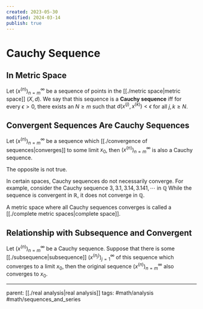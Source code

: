 ```yaml
---
created: 2023-05-30
modified: 2024-03-14
publish: true
---
```


# Cauchy Sequence

## In Metric Space
Let $(x^{(n)})^\infty_{n=m}$ be a sequence of points in the [[./metric space|metric space]] $(X, d)$. We say that this sequence is a **Cauchy sequence** iff for every $\epsilon > 0$, there exists an $N \ge m$ such that $d(x^{(j)}, x^{(k)}) < \epsilon$ for all $j, k \ge N$.

## Convergent Sequences Are Cauchy Sequences
Let $(x^{(n)})^\infty_{n=m}$ be a sequence which [[./convergence of sequences|converges]] to some limit $x_0$, then  $(x^{(n)})^\infty_{n=m}$ is also a Cauchy sequence.

The opposite is not true.

In certain spaces, Cauchy sequences do not necessarily converge. For example, consider the Cauchy sequence $3, 3.1, 3.14, 3.141, \cdots$ in $\mathbb{Q}$ While the sequence is convergent in $\mathbb{R}$, it does not converge in $\mathbb{Q}$.

A metric space where all Cauchy sequences converges is called a [[./complete metric spaces|complete space]].

## Relationship with Subsequence and Convergent
Let  $(x^{(n)})^\infty_{n=m}$ be a Cauchy sequence. Suppose that there is some [[./subsequence|subsequence]]  $(x^{(n_j)})^\infty_{j=1}$ of this sequence which converges to a limit $x_0$, then the original sequence $(x^{(n)})^\infty_{n=m}$ also converges to $x_0$.

---
parent: [[./real analysis|real analysis]]
tags: #math/analysis  #math/sequences_and_series